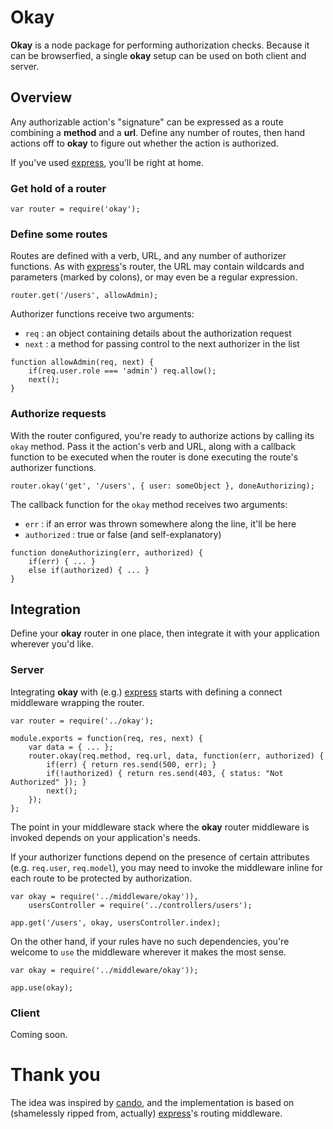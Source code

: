 # Okay

**Okay** is a node package for performing authorization checks. Because it can be browserfied, a single **okay** setup can be used on both client and server.

## Overview

Any authorizable action's "signature" can be expressed as a route combining a **method** and a **url**. Define any number of routes, then hand actions off to **okay** to figure out whether the action is authorized.

If you've used [express](http://expressjs.com), you'll be right at home.

### Get hold of a router

```
var router = require('okay');
```

### Define some routes

Routes are defined with a verb, URL, and any number of authorizer functions. As with [express](http://expressjs.com)'s router, the URL may contain wildcards and parameters (marked by colons), or may even be a regular expression.

```
router.get('/users', allowAdmin);
```

Authorizer functions receive two arguments:

* `req` : an object containing details about the authorization request
* `next` : a method for passing control to the next authorizer in the list

```
function allowAdmin(req, next) {
    if(req.user.role === 'admin') req.allow();
    next();
}
```

### Authorize requests

With the router configured, you're ready to authorize actions by calling its `okay` method. Pass it the action's verb and URL, along with a callback function to be executed when the router is done executing the route's authorizer functions.

```
router.okay('get', '/users', { user: someObject }, doneAuthorizing);
```

The callback function for the `okay` method receives two arguments:

* `err` : if an error was thrown somewhere along the line, it'll be here
* `authorized` : true or false (and self-explanatory)

```
function doneAuthorizing(err, authorized) {
    if(err) { ... }
    else if(authorized) { ... }
}
```

## Integration

Define your **okay** router in one place, then integrate it with your application wherever you'd like.

### Server

Integrating **okay** with (e.g.) [express](http://expressjs.com) starts with defining a connect middleware wrapping the router.

```
var router = require('../okay');

module.exports = function(req, res, next) {
    var data = { ... };
    router.okay(req.method, req.url, data, function(err, authorized) {
        if(err) { return res.send(500, err); }
        if(!authorized) { return res.send(403, { status: "Not Authorized" }); }
        next();
    });
};
```

The point in your middleware stack where the **okay** router middleware is invoked depends on your application's needs.

If your authorizer functions depend on the presence of certain attributes (e.g. `req.user`, `req.model`), you may need to invoke the middleware inline for each route to be protected by authorization.

```
var okay = require('../middleware/okay')),
    usersController = require('../controllers/users');

app.get('/users', okay, usersController.index);
```

On the other hand, if your rules have no such dependencies, you're welcome to `use` the middleware wherever it makes the most sense.

```
var okay = require('../middleware/okay'));

app.use(okay);
```

### Client

Coming soon.


# Thank you
The idea was inspired by [cando](http://github.com/jackruss/cando), and the implementation is based on (shamelessly ripped from, actually) [express](http://expressjs.com)'s routing middleware.
